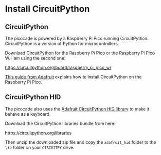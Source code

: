# Install CircuitPython

## CircuitPython

The picocade is powered by a Raspberry Pi Pico running CircuitPython. CircuitPython is a version of Python for microcontrollers.

Download CircuitPython for the Raspberry Pi Pico or the Raspberry Pi Pico  W. I am using the second one:

https://circuitpython.org/board/raspberry_pi_pico_w/

[This guide from Adafruit](https://learn.adafruit.com/getting-started-with-raspberry-pi-pico-circuitpython/circuitpython) explains how to install CircuitPython on the Raspberry Pi Pico.

## CircuitPython HID

The picocade also uses the [Adafruit CircuitPython HID library](https://github.com/adafruit/Adafruit_CircuitPython_HID) to make it behave as a keyboard.

Download the CircuitPython libraries bundle from here:

https://circuitpython.org/libraries

Then unzip the downloaded zip file and copy the `adafruit_hid` folder to the `lib` folder on your `CIRCUITPY` drive.
